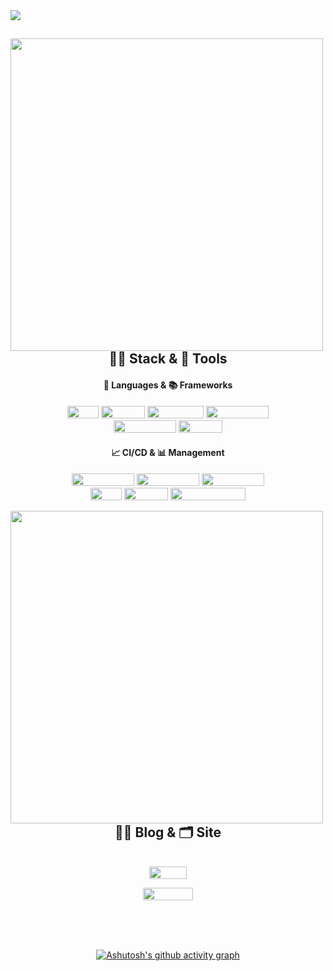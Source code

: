 <img src="https://capsule-render.vercel.app/api?type=waving&color=auto&height=200&section=header&text=Backend%20Radiographer&fontSize=70" />
<div align="center">
  <img align="left" width="500" src="http://mazassumnida.wtf/api/v2/generate_badge?boj=nyong9221"/>
  
## 👩‍🚀 Stack & 🚀 Tools
#### 📜 Languages & 📚 Frameworks
<img width="50" height="20" src="https://img.shields.io/badge/-Java-%23F08080?style=flat-square&logo=JAVA&logoColor=white"/></a> <img width="70" height="20" src="https://img.shields.io/badge/-Spring-%2332CD32?style=flat-square&logo=Spring&logoColor=white"/></a> <img width="90" height="20" src="https://img.shields.io/badge/-SpringBoot-%237CFC00?style=flat-square&logo=Springboot&logoColor=white"/></a> <img width="100" height="20" src="https://img.shields.io/badge/-SpringSecurity-brightgreen?style=flat-square&logo=Springsecurity&logoColor=white"/></a> 
<br/>
<img width="100" height="20" src="https://img.shields.io/badge/-React--Native-%231E90FF?style=flat-square&logo=react&logoColor=white"/></a> <img width="70" height="20" src="https://img.shields.io/badge/-Expo-%23696969?style=flat-square&logo=Expo&logoColor=white"/></a>

#### 📈 CI/CD & 📊 Management
<img width="100" height="20" src="https://img.shields.io/badge/-AWS%20EC2-%23FF4500?style=flat-square&logo=AmazonEC2&logoColor=white"/></a> <img width="100" height="20" src="https://img.shields.io/badge/-AWS%20S3-%2300CED1?style=flat-square&logo=AmazonS3&logoColor=white"/></a> <img width="100" height="20" src="https://img.shields.io/badge/-AWS%20RDS-%234169E1?style=flat-square&logo=AmazonRDS&logoColor=white"/></a>
<br/>
<img width="50" height="20" src="https://img.shields.io/badge/-Git-%239370DB?style=flat-square&logo=Git&logoColor=white"/></a> <img width="70" height="20" src="https://img.shields.io/badge/-GitHub-%234B0082?style=flat-square&logo=Github&logoColor=white"/></a> <img width="120" height="20" src="https://img.shields.io/badge/-GitHub%20Actions-%23191970?style=flat-square&logo=GithubActions&logoColor=white"/></a>
<br/>
</div>

<img align="left" width="500" src="https://github-readme-stats.vercel.app/api?username=pnuhct&show_icons=true&theme=tokyonight"/>
<div align="center">
  

## ✍🏻 Blog & 🗂 Site
<br/>
<div align="center">
<a href="https://radpro.tistory.com/"><img width="60" height="20" src="https://img.shields.io/badge/-Tstory-%23A0522D?style=flat-square&logo=tstory&logoColor=white"/></a>
  
<a href="https://www.notion.so/70c13d70d85c4c7e908819d4ecc18ff7"><img width="80" height="20" src="https://img.shields.io/badge/-Notion-%23FFF5EE?style=flat-square&logo=Notion&logoColor=white"/></a>

<br/>
<br/>
<br/>
  
[![Ashutosh's github activity graph](https://github-readme-activity-graph.cyclic.app/graph?username=PNUHCT&theme=tokyo-night)](https://github.com/ashutosh00710/github-readme-activity-graph)
